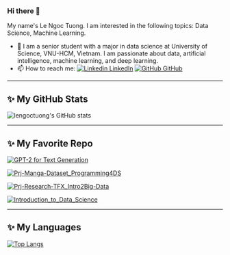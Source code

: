 ### Hi there 👋
My name's Le Ngoc Tuong. I am interested in the following topics: Data Science, Machine Learning.
- 🔭 I am a senior student with a major in data science at University of Science, VNU-HCM, Vietnam. I am passionate about data, artificial intelligence, machine learning, and deep learning. 
- 📫 How to reach me: [![Linkedin](https://i.stack.imgur.com/gVE0j.png) LinkedIn](https://www.linkedin.com/in/ngoc-tuong-le-9ba43b274/) [![GitHub](https://i.stack.imgur.com/tskMh.png) GitHub](https://github.com/lengoctuong/)

---

## ✨ My GitHub Stats
![lengoctuong's GitHub stats](https://github-readme-stats.vercel.app/api?username=lengoctuong&theme=radical&show_icons=true)

---

## ✨ My Favorite Repo
[![GPT-2 for Text Generation](https://github-readme-stats.vercel.app/api/pin/?username=lengoctuong&repo=Research-Transformer-and-fine_tune-GPT2&theme=github_dark)](https://github.com/lengoctuong/Research-Transformer-and-fine_tune-GPT2)

[![Prj-Manga-Dataset_Programming4DS](https://github-readme-stats.vercel.app/api/pin/?username=lengoctuong&repo=Prj-Manga-Dataset_Programming4DS&theme=github_dark)](https://github.com/lengoctuong/Prj-Manga-Dataset_Programming4DS)

[![Prj-Research-TFX_Intro2Big-Data](https://github-readme-stats.vercel.app/api/pin/?username=lengoctuong&repo=Prj-Research-TFX_Intro2Big-Data&theme=github_dark)](https://github.com/lengoctuong/Prj-Research-TFX_Intro2Big-Data)

[![Introduction_to_Data_Science](https://github-readme-stats.vercel.app/api/pin/?username=ntp-shin&repo=Introduction_to_Data_Science&theme=github_dark)](https://github.com/ntp-shin/Introduction_to_Data_Science)

---

## ✨ My Languages
[![Top Langs](https://github-readme-stats.vercel.app/api/top-langs/?username=lengoctuong&layout=compact&theme=midnight-purple)](https://github.com/lengoctuong)

